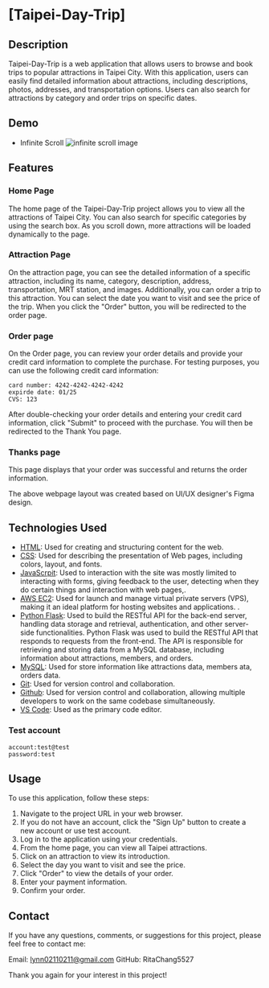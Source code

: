 # [Taipei-Day-Trip]

## Description
Taipei-Day-Trip is a web application that allows users to browse and book trips to popular attractions in Taipei City.
With this application, users can easily find detailed information about attractions, including descriptions, photos, addresses, and transportation options. 
Users can also search for attractions by category and order trips on specific dates.

## Demo
- Infinite Scroll
![infinite scroll image](static/Demo/infinite_scroll.gif)

## Features
### Home Page
The home page of the Taipei-Day-Trip project allows you to view all the attractions of Taipei City. 
You can also search for specific categories by using the search box. 
As you scroll down, more attractions will be loaded dynamically to the page.

### Attraction Page
On the attraction page, you can see the detailed information of a specific attraction, including its name, category, description, address, transportation, MRT station, and images. 
Additionally, you can order a trip to this attraction.
You can select the date you want to visit and see the price of the trip. When you click the "Order" button, you will be redirected to the order page.
### Order page
On the Order page, you can review your order details and provide your credit card information to complete the purchase. For testing purposes, you can use the following credit card information:

```
card number: 4242-4242-4242-4242
expirde date: 01/25
CVS: 123
```
After double-checking your order details and entering your credit card information, click "Submit" to proceed with the purchase. You will then be redirected to the Thank You page.

### Thanks page
This page displays that your order was successful and returns the order information.

The above webpage layout was created based on UI/UX designer's Figma design.
## Technologies Used
* [HTML](https://developer.mozilla.org/en-US/docs/Web/HTML): Used for creating and structuring content for the web.
* [CSS](https://developer.mozilla.org/en-US/docs/Web/CSS): Used for describing the presentation of Web pages, including colors, layout, and fonts.
* [JavaScrpit]([https://www.w3schools.com/js/js_htmldom_document.asp](https://developer.mozilla.org/en-US/docs/Web/JavaScript)): Used to interaction with the site was mostly limited to interacting with forms, giving feedback to the user, detecting when they do certain things and interaction with web pages,. 
* [AWS EC2](https://aws.amazon.com/tw/ec2/?trk=f8464984-daa7-4909-b7a9-c299cfbbc7fb&sc_channel=ps&ef_id=CjwKCAjw8-OhBhB5EiwADyoY1XXlzgDDxsy9EUFvPXFWzDTwsak_UNkKWgo-EbiKLurJy1lnl8nxVRoCoiEQAvD_BwE:G:s&s_kwcid=AL!4422!3!595905314555!p!!g!!ec2!17115101019!136234403676): Used for launch and manage virtual private servers (VPS), making it an ideal platform for hosting websites and applications. .
* [Python Flask](https://flask.palletsprojects.com/en/2.2.x/): Used to build the RESTful API for the back-end server, handling data storage and retrieval, authentication, and other server-side functionalities.
Python Flask was used to build the RESTful API that responds to requests from the front-end. The API is responsible for retrieving and storing data from a MySQL database, including information about attractions, members, and orders.
* [MySQL](https://www.mysql.com/): Used for store information like attractions data, members ata, orders data.
* [Git](https://git-scm.com/): Used for version control and collaboration.
* [Github](https://github.com/): Used for version control and collaboration, allowing multiple developers to work on the same codebase simultaneously.
* [VS Code](https://code.visualstudio.com/): Used as the primary code editor.

### Test account
```
account:test@test
password:test
```

## Usage
To use this application, follow these steps:

1. Navigate to the project URL in your web browser.
2. If you do not have an account, click the "Sign Up" button to create a new account or use test account.
3. Log in to the application using your credentials.
4. From the home page, you can view all Taipei attractions.
5. Click on an attraction to view its introduction.
6. Select the day you want to visit and see the price.
7. Click "Order" to view the details of your order.
8. Enter your payment information.
9. Confirm your order.


## Contact
If you have any questions, comments, or suggestions for this project, please feel free to contact me:

Email: lynn02110211@gmail.com
GitHub: RitaChang5527


Thank you again for your interest in this project!
